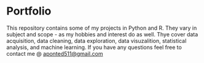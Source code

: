 # Portfolio
This repository contains some of my projects in Python and R. They vary in subject and scope - as my hobbies and interest do as well. Thye cover data acquisition, data cleaning, data exploration, data visuzalition, statistical analysis, and machine learning. If you have any questions feel free to contact me @ aponted511@gmail.com

